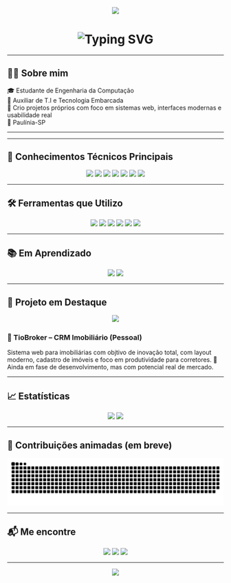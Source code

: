 <!-- TOPO -->
<div align="center">
  <img src="https://capsule-render.vercel.app/api?type=rect&color=1e3a8a&height=100&section=header&text=João%20Tiodoro&fontSize=38&fontColor=ffffff"/>
</div>

<!-- Frases animadas -->
<h1 align="center">
  <img src="https://readme-typing-svg.demolab.com?font=Fira+Code&size=22&pause=1000&center=true&vCenter=true&width=750&lines=Desenvolvedor+Web+e+UI/UX;Projetos+funcionais+e+bonitos;Tecnologia+com+impacto+real" alt="Typing SVG" />
</h1>

---

## 👨‍💻 Sobre mim

🎓 Estudante de Engenharia da Computação  
🧠 Auxiliar de T.I e Tecnologia Embarcada  
🚀 Crio projetos próprios com foco em sistemas web, interfaces modernas e usabilidade real  
📍 Paulínia-SP

---

---

## 🧱 Conhecimentos Técnicos Principais

<p align="center">
  <img src="https://cdn.jsdelivr.net/gh/devicons/devicon/icons/html5/html5-original.svg" width="40" />
  <img src="https://cdn.jsdelivr.net/gh/devicons/devicon/icons/css3/css3-original.svg" width="40" />
  <img src="https://cdn.jsdelivr.net/gh/devicons/devicon/icons/javascript/javascript-original.svg" width="40" />
  <img src="https://cdn.jsdelivr.net/gh/devicons/devicon/icons/react/react-original.svg" width="40" />
  <img src="https://cdn.jsdelivr.net/gh/devicons/devicon/icons/php/php-original.svg" width="40" />
  <img src="https://cdn.jsdelivr.net/gh/devicons/devicon/icons/mysql/mysql-original.svg" width="40" />
  <img src="https://cdn.jsdelivr.net/gh/devicons/devicon/icons/git/git-original.svg" width="40" />
</p>

---

## 🛠️ Ferramentas que Utilizo

<p align="center">
  <img src="https://cdn.jsdelivr.net/gh/devicons/devicon/icons/github/github-original.svg" width="40" />
  <img src="https://img.shields.io/badge/VSCode-007ACC?style=for-the-badge&logo=visual-studio-code&logoColor=white" />
  <img src="https://cdn.jsdelivr.net/gh/devicons/devicon/icons/figma/figma-original.svg" width="40" />
  <img src="https://img.shields.io/badge/Trello-0052CC?style=for-the-badge&logo=trello&logoColor=white" />
  <img src="https://img.shields.io/badge/Confluence-172B4D?style=for-the-badge&logo=confluence&logoColor=white" />
  <img src="https://img.shields.io/badge/Microsoft%20Office-D83B01?style=for-the-badge&logo=microsoft-office&logoColor=white" />
</p>

---

## 📚 Em Aprendizado

<p align="center">
  <img src="https://cdn.jsdelivr.net/gh/devicons/devicon/icons/java/java-original.svg" width="40" />
  <img src="https://cdn.jsdelivr.net/gh/devicons/devicon/icons/python/python-original.svg" width="40" />
</p>


---

## 🚀 Projeto em Destaque

<div align="center">
  <img src="https://img.shields.io/badge/Em%20Desenvolvimento-TioBroker-blue?style=for-the-badge&logo=codeigniter&logoColor=white"/>
</div>

### 🏢 TioBroker – CRM Imobiliário (Pessoal)
Sistema web para imobiliárias com objtivo de inovação total, com layout moderno, cadastro de imóveis e foco em produtividade para corretores.
📌 Ainda em fase de desenvolvimento, mas com potencial real de mercado.

---

## 📈 Estatísticas

<div align="center">
  <img height="160em" src="https://github-readme-stats.vercel.app/api?username=joaotiodoro&show_icons=true&theme=radical&count_private=true&hide_border=true"/>
  <img height="160em" src="https://github-readme-stats.vercel.app/api/top-langs/?username=joaotiodoro&layout=compact&theme=radical&hide_border=true"/>
</div>

---

## 🐍 Contribuições animadas (em breve)

<p align="center">
  <img src="https://github.com/Platane/snk/raw/output/github-contribution-grid-snake.svg" width="600" />
  <br />
</p>

---

## 📬 Me encontre

<p align="center">
  <a href="https://wa.me/5519997558466"><img src="https://img.shields.io/badge/WhatsApp-25D366?style=for-the-badge&logo=whatsapp&logoColor=white"/></a>
  <a href="https://instagram.com/joao_tiodoro"><img src="https://img.shields.io/badge/Instagram-E4405F?style=for-the-badge&logo=instagram&logoColor=white"/></a>
  <a href="mailto:tiodoro991408297@gmail.com"><img src="https://img.shields.io/badge/Email-D14836?style=for-the-badge&logo=gmail&logoColor=white"/></a>
</p>

---

<!-- RODAPÉ -->
<div align="center">
  <img src="https://capsule-render.vercel.app/api?type=rect&color=1e3a8a&height=100&section=footer&text=🚀%20Transformando%20ideias%20em%20projetos%20reais%20com%20código%20e%20dedicação.&fontColor=ffffff&fontSize=16" />
</div>
